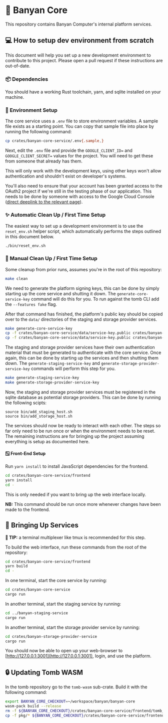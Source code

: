 # 🌴 Banyan Core

This repository contains Banyan Computer's internal platform services.

## 💻 How to setup dev environment from scratch

This document will help you set up a new development environment to contribute
to this project. Please open a pull request if these instructions are
out-of-date.

### 📦 Dependencies

You should have a working Rust toolchain, yarn, and sqlite installed on your
machine.

### 🔧 Environment Setup

The core service uses a `.env` file to store environment variables. A sample
file exists as a starting point. You can copy that sample file into place
by running the following command:

```sh
cp crates/banyan-core-service/.env{.sample,}
```

Next, edit the `.env` file and provide the `GOOGLE_CLIENT_ID=` and
`GOOGLE_CLIENT_SECRET=` values for the project. You will need to get these from
someone that already has them.

This will only work with the development keys,
using other keys won't allow authentication and shouldn't exist on developer's
systems.

You'll also need to ensure that your account has been granted access to the
OAuth2 project if we're still in the testing phase of our application. This
needs to be done by someone with access to the Google Cloud Console ([direct
deeplink to the relevant
page](https://console.cloud.google.com/apis/credentials/consent?authuser=3&project=core-services-a465d267)).

### ✨ Automatic Clean Up / First Time Setup

The easiest way to set up a development environment is to use the
`reset_env.sh` helper script, which automatically performs the steps outlined
in this document below.

```sh
./bin/reset_env.sh
```

### 🐣 Manual Clean Up / First Time Setup

Some cleanup from prior runs, assumes you're in the root of this repository:

```sh
make clean
```

We need to generate the platform signing keys, this can be done by simply
starting up the core service and shutting it down. The
`generate-core-service-key` command will do this for you. To run against the
tomb CLI add the `--features fake` flag.

After that command has finished, the platform's public key should be copied
over to the `data/` directories of the staging and storage provider services.

```sh
make generate-core-service-key
cp -f crates/banyan-core-service/data/service-key.public crates/banyan-staging-service/data/platform-key.public
cp -f crates/banyan-core-service/data/service-key.public crates/banyan-storage-provider-service/data/platform-key.public
```

The staging and storage provider services have their own authentication
material that must be generated to authenticate with the core service. Once
again, this can be done by starting up the services and then shutting them
down. The `generate-staging-service-key` and
`generate-storage-provider-service-key` commands will perform this step for
you.

```sh
make generate-staging-service-key
make generate-storage-provider-service-key
```

Now, the staging and storage provider services must be registered in the sqlite
database as potential storage providers. This can be done by running the
following scipts:

```
source bin/add_staging_host.sh
source bin/add_storage_host.sh
```

The services should now be ready to interact with each other. The steps so far
only need to be run once or when the environment needs to be reset. The
remaining instructions are for bringing up the project assuming everything is
setup as documented here.

#### 🪟 Front-End Setup

Run `yarn install` to install JavaScript dependencies for the frontend.

```sh
cd crates/banyan-core-service/frontend
yarn install
cd -
```

This is only needed if you want to bring up the web interface locally.

**NB:** This command should be run once more whenever changes have been made to
the frontend.

## 🚀 Bringing Up Services

**📍 TIP:** a terminal multiplexer like tmux is recommended for this step.

To build the web interface, run these commands from the root of the repository:

```sh
cd crates/banyan-core-service/frontend
yarn build
cd -
```

In one terminal, start the core service by running:

```sh
cd crates/banyan-core-service
cargo run
```

In another terminal, start the staging service by running:

```sh
cd ../banyan-staging-service
cargo run
```

In another terminal, start the storage provider service by running:

```sh
cd crates/banyan-storage-provider-service
cargo run
```

You should now be able to open up your web-browser to
[http://127.0.0.1:3001](http://127.0.0.1:3001), login, and use the platform.

## 🔒 Updating Tomb WASM

In the tomb repository go to the `tomb-wasm` sub-crate. Build it with the
following command:

```sh
export BANYAN_CORE_CHECKOUT=~/workspace/banyan/banyan-core
wasm-pack build --release
rm -f ${BANYAN_CORE_CHECKOUT}/crates/banyan-core-service/frontend/tomb_build/
cp -f pkg/* ${BANYAN_CORE_CHECKOUT}/crates/banyan-core-service/frontend/tomb_build/
```
